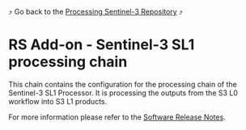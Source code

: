 :arrow_heading_up: Go back to the [Processing Sentinel-3 Repository](../README.md) :arrow_heading_up:

# RS Add-on - Sentinel-3 SL1 processing chain

This chain contains the configuration for the processing chain of the Sentinel-3 SL1 Processor. It is processing the outputs from the S3 L0 workflow into S3 L1 products.

For more information please refer to the [Software Release Notes](./doc/ReleaseNote.md).
